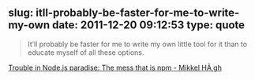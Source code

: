 slug: itll-probably-be-faster-for-me-to-write-my-own
date: 2011-12-20 09:12:53
type: quote
---

> It’ll probably be faster for me to write my own little tool for it than to educate myself of all these options.

[Trouble in Node.js paradise: The mess that is npm - Mikkel HÃ¸gh](http://mikkel.hoegh.org/blog/2011/12/20/trouble-in-node-dot-js-paradise-the-mess-that-is-npm/)

